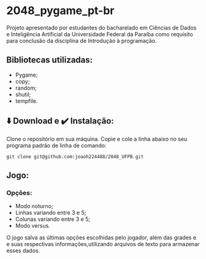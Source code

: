 # 2048_pygame_pt-br

<p> Projeto apresentado por estudantes do bacharelado em Ciências de Dados e Inteligência Artificial da Universidade Federal da Paraíba como requisito para conclusão da disciplina de Introdução à programação.</p>



## Bibliotecas utilizadas:

* Pygame;
* copy;
* random;
* shutil;
* tempfile.

## ⬇️ Download e ✔️ Instalação:

Clone o repositório em sua máquina. Copie e cole a linha abaixo no seu programa padrão de linha de comando:

    git clone git@github.com:joaoh224488/2048_UFPB.git

## Jogo:

### Opções:

* Modo noturno;
* Linhas variando entre 3 e 5;
* Colunas variando entre 3 e 5;
* Modo versus.

<p> O jogo salva as últimas opções escolhidas pelo jogador, além das grades e e suas respectivas informações,utilizando arquivos de texto para armazenar esses dados. </p>



